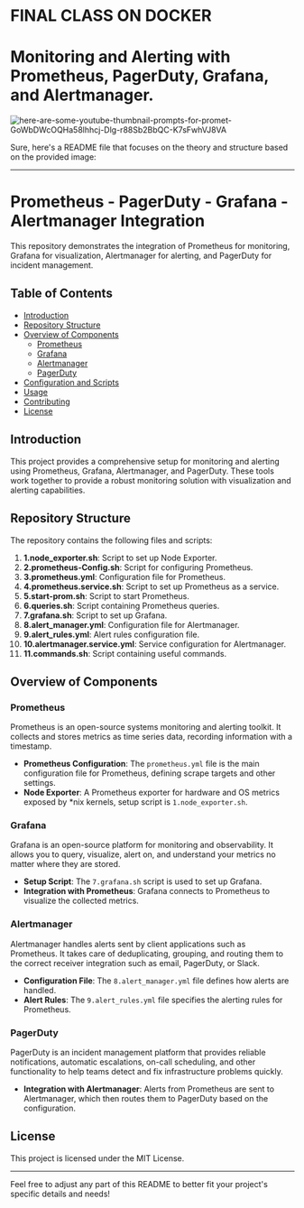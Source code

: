 # FINAL CLASS ON DOCKER

# Monitoring and Alerting with Prometheus, PagerDuty, Grafana, and Alertmanager.

![here-are-some-youtube-thumbnail-prompts-for-promet-GoWbDWcOQHa58lhhcj-Dlg-r88Sb2BbQC-K7sFwhVJ8VA](https://github.com/user-attachments/assets/58d6f33b-8a42-491e-bd3a-48551e5ebbbf)

Sure, here's a README file that focuses on the theory and structure based on the provided image:

---

# Prometheus - PagerDuty - Grafana - Alertmanager Integration

This repository demonstrates the integration of Prometheus for monitoring, Grafana for visualization, Alertmanager for alerting, and PagerDuty for incident management.

## Table of Contents
- [Introduction](#introduction)
- [Repository Structure](#repository-structure)
- [Overview of Components](#overview-of-components)
  - [Prometheus](#prometheus)
  - [Grafana](#grafana)
  - [Alertmanager](#alertmanager)
  - [PagerDuty](#pagerduty)
- [Configuration and Scripts](#configuration-and-scripts)
- [Usage](#usage)
- [Contributing](#contributing)
- [License](#license)

## Introduction

This project provides a comprehensive setup for monitoring and alerting using Prometheus, Grafana, Alertmanager, and PagerDuty. These tools work together to provide a robust monitoring solution with visualization and alerting capabilities.

## Repository Structure

The repository contains the following files and scripts:

1. **1.node_exporter.sh**: Script to set up Node Exporter.
2. **2.prometheus-Config.sh**: Script for configuring Prometheus.
3. **3.prometheus.yml**: Configuration file for Prometheus.
4. **4.prometheus.service.sh**: Script to set up Prometheus as a service.
5. **5.start-prom.sh**: Script to start Prometheus.
6. **6.queries.sh**: Script containing Prometheus queries.
7. **7.grafana.sh**: Script to set up Grafana.
8. **8.alert_manager.yml**: Configuration file for Alertmanager.
9. **9.alert_rules.yml**: Alert rules configuration file.
10. **10.alertmanager.service.yml**: Service configuration for Alertmanager.
11. **11.commands.sh**: Script containing useful commands.

## Overview of Components

### Prometheus

Prometheus is an open-source systems monitoring and alerting toolkit. It collects and stores metrics as time series data, recording information with a timestamp.

- **Prometheus Configuration**: The `prometheus.yml` file is the main configuration file for Prometheus, defining scrape targets and other settings.
- **Node Exporter**: A Prometheus exporter for hardware and OS metrics exposed by *nix kernels, setup script is `1.node_exporter.sh`.

### Grafana

Grafana is an open-source platform for monitoring and observability. It allows you to query, visualize, alert on, and understand your metrics no matter where they are stored.

- **Setup Script**: The `7.grafana.sh` script is used to set up Grafana.
- **Integration with Prometheus**: Grafana connects to Prometheus to visualize the collected metrics.

### Alertmanager

Alertmanager handles alerts sent by client applications such as Prometheus. It takes care of deduplicating, grouping, and routing them to the correct receiver integration such as email, PagerDuty, or Slack.

- **Configuration File**: The `8.alert_manager.yml` file defines how alerts are handled.
- **Alert Rules**: The `9.alert_rules.yml` file specifies the alerting rules for Prometheus.

### PagerDuty

PagerDuty is an incident management platform that provides reliable notifications, automatic escalations, on-call scheduling, and other functionality to help teams detect and fix infrastructure problems quickly.

- **Integration with Alertmanager**: Alerts from Prometheus are sent to Alertmanager, which then routes them to PagerDuty based on the configuration.

## License

This project is licensed under the MIT License.

---

Feel free to adjust any part of this README to better fit your project's specific details and needs!
